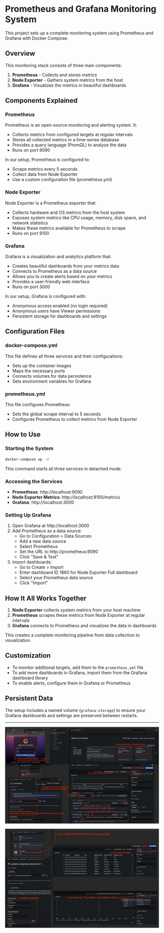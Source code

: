 # Prometheus and Grafana Monitoring System

This project sets up a complete monitoring system using Prometheus and Grafana with Docker Compose.

## Overview

This monitoring stack consists of three main components:

1. **Prometheus** - Collects and stores metrics
2. **Node Exporter** - Gathers system metrics from the host
3. **Grafana** - Visualizes the metrics in beautiful dashboards

## Components Explained

### Prometheus

Prometheus is an open-source monitoring and alerting system. It:
- Collects metrics from configured targets at regular intervals
- Stores all collected metrics in a time-series database
- Provides a query language (PromQL) to analyze the data
- Runs on port 9090

In our setup, Prometheus is configured to:
- Scrape metrics every 5 seconds
- Collect data from Node Exporter
- Use a custom configuration file (prometheus.yml)

### Node Exporter

Node Exporter is a Prometheus exporter that:
- Collects hardware and OS metrics from the host system
- Exposes system metrics like CPU usage, memory, disk space, and network statistics
- Makes these metrics available for Prometheus to scrape
- Runs on port 9100

### Grafana

Grafana is a visualization and analytics platform that:
- Creates beautiful dashboards from your metrics data
- Connects to Prometheus as a data source
- Allows you to create alerts based on your metrics
- Provides a user-friendly web interface
- Runs on port 3000

In our setup, Grafana is configured with:
- Anonymous access enabled (no login required)
- Anonymous users have Viewer permissions
- Persistent storage for dashboards and settings

## Configuration Files

### docker-compose.yml

This file defines all three services and their configurations:
- Sets up the container images
- Maps the necessary ports
- Connects volumes for data persistence
- Sets environment variables for Grafana

### prometheus.yml

This file configures Prometheus:
- Sets the global scrape interval to 5 seconds
- Configures Prometheus to collect metrics from Node Exporter

## How to Use

### Starting the System

```bash
docker-compose up -d
```

This command starts all three services in detached mode.

### Accessing the Services

- **Prometheus**: http://localhost:9090
- **Node Exporter Metrics**: http://localhost:9100/metrics
- **Grafana**: http://localhost:3000

### Setting Up Grafana

1. Open Grafana at http://localhost:3000
2. Add Prometheus as a data source:
   - Go to Configuration > Data Sources
   - Add a new data source
   - Select Prometheus
   - Set the URL to http://prometheus:9090
   - Click "Save & Test"
3. Import dashboards:
   - Go to Create > Import
   - Enter dashboard ID 1860 for Node Exporter Full dashboard
   - Select your Prometheus data source
   - Click "Import"

## How It All Works Together

1. **Node Exporter** collects system metrics from your host machine
2. **Prometheus** scrapes these metrics from Node Exporter at regular intervals
3. **Grafana** connects to Prometheus and visualizes the data in dashboards

This creates a complete monitoring pipeline from data collection to visualization.

## Customization

- To monitor additional targets, add them to the `prometheus.yml` file
- To add more dashboards in Grafana, import them from the Grafana dashboard library
- To enable alerts, configure them in Grafana or Prometheus

## Persistent Data

The setup includes a named volume (`grafana-storage`) to ensure your Grafana dashboards and settings are preserved between restarts.


---


![alt text](image.png)

![alt text](image-1.png)